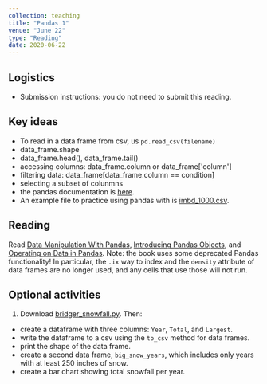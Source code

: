 ```yaml
---
collection: teaching
title: "Pandas 1"
venue: "June 22"
type: "Reading"
date: 2020-06-22
---
```

## Logistics
* Submission instructions: you do not need to submit this reading.

## Key ideas
* To read in a data frame from csv, us `pd.read_csv(filename)`
* data_frame.shape
* data_frame.head(), data_frame.tail()
* accessing columns: data_frame.column or data_frame['column']
* filtering data: data_frame[data_frame.column == condition]
* selecting a subset of colunmns
* the pandas documentation is [here](https://pandas.pydata.org/).
* An example file to practice using pandas with is [imbd_1000.csv](https://lgw2.github.io/teaching/csci127-summer-2020/readings/imbd_1000.csv).


## Reading
Read [Data Manipulation With Pandas](https://colab.research.google.com/github/jakevdp/PythonDataScienceHandbook/blob/master/notebooks/03.00-Introduction-to-Pandas.ipynb),
[Introducing Pandas Objects](https://colab.research.google.com/github/jakevdp/PythonDataScienceHandbook/blob/master/notebooks/03.01-Introducing-Pandas-Objects.ipynb),
and [Operating on Data in Pandas](https://colab.research.google.com/github/jakevdp/PythonDataScienceHandbook/blob/master/notebooks/03.03-Operations-in-Pandas.ipynb).
Note: the book uses some deprecated Pandas functionality! In particular, the
`.ix` way to index and the `density` attribute of data frames are no longer
used, and any cells that use those will not run.

## Optional activities
1. Download [bridger_snowfall.py](https://lgw2.github.io/teaching/csci127-summer-2020/readings/bridger_snowfall.py). Then:
* create a dataframe with three columns: `Year`, `Total`, and `Largest`.
* write the dataframe to a csv using the `to_csv` method for data frames.
* print the shape of the data frame.
* create a second data frame, `big_snow_years`, which includes only years with
    at least 250 inches of snow.
* create a bar chart showing total snowfall per year.

